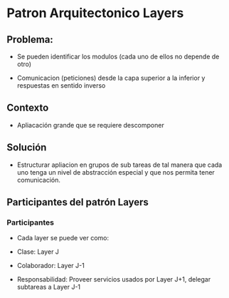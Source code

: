 # Patron Arquitectonico Layers


## Problema: 

* Se pueden identificar los modulos (cada uno de ellos no depende de otro)

* Comunicacion (peticiones) desde la capa superior a la inferior y respuestas en sentido inverso

## Contexto

* Apliacación grande que se requiere descomponer

## Solución

* Estructurar apliacion en grupos de sub tareas de tal manera que cada uno tenga un nivel de abstracción especial y que nos permita tener comunicación.

## Participantes del patrón Layers

### Participantes

* Cada layer se puede ver como: 

- Clase: Layer J

- Colaborador: Layer J-1

- Responsabilidad: Proveer servicios usados por Layer J+1, delegar subtareas a Layer J-1



